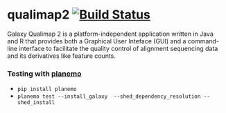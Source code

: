 # qualimap2 [![Build Status](https://travis-ci.org/scottx611x/qualimap2.svg?branch=master)](https://travis-ci.org/scottx611x/qualimap2)
Galaxy Qualimap 2 is a platform-independent application written in Java and R that provides both a Graphical User Inteface (GUI) and a command-line interface to facilitate the quality control of alignment sequencing data and its derivatives like feature counts. 


### Testing with [planemo](https://planemo.readthedocs.io/en/latest/)

- `pip install planemo`
- `planemo test --install_galaxy  --shed_dependency_resolution --shed_install`
